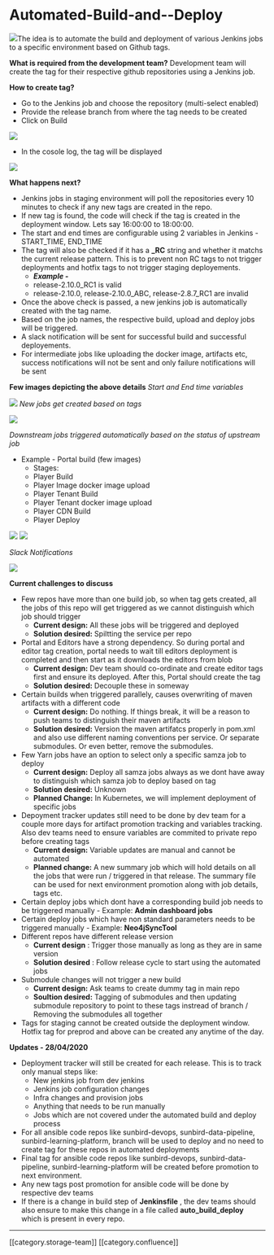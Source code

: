 # Automated-Build-and--Deploy

![](../../../../DevOpsFull/devops-td-des/images/storage/SunbirdCICD-New-approach.png)The idea is to automate the build and deployment of various Jenkins jobs to a specific environment based on Github tags.

**What is required from the development team?** Development team will create the tag for their respective github repositories using a Jenkins job.

**How to create tag?**

* Go to the Jenkins job and choose the repository (multi-select enabled)
* Provide the release branch from where the tag needs to be created
* Click on Build

![](../../../../DevOpsFull/devops-td-des/images/storage/image-20200416-155029.png)

* In the cosole log, the tag will be displayed

![](../../../../DevOpsFull/devops-td-des/images/storage/image-20200416-155336.png)

**What happens next?**

* Jenkins jobs in staging environment will poll the repositories every 10 minutes to check if any new tags are created in the repo.
* If new tag is found, the code will check if the tag is created in the deployment window. Lets say 16:00:00 to 18:00:00.
* The start and end times are configurable using 2 variables in Jenkins - START\_TIME, END\_TIME
* The tag will also be checked if it has a **\_RC** string and whether it matchs the current release pattern. This is to prevent non RC tags to not trigger deployments and hotfix tags to not trigger staging deployements.
  * _**Example -**_
  * release-2.10.0\_RC1 is valid
  * release-2.10.0, release-2.10.0\_ABC, release-2.8.7\_RC1 are invalid
* Once the above check is passed, a new jenkins job is automatically created with the tag name.
* Based on the job names, the respective build, upload and deploy jobs will be triggered.
* A slack notification will be sent for successful build and successful deployements.
* For intermediate jobs like uploading the docker image, artifacts etc, success notifications will not be sent and only failure notifications will be sent

**Few images depicting the above details** _Start and End time variables_

![](../../../../DevOpsFull/devops-td-des/images/storage/image-20200416-160449.png) _New jobs get created based on tags_

![](../../../../DevOpsFull/devops-td-des/images/storage/image-20200416-160613.png)

_Downstream jobs triggered automatically based on the status of upstream job_

* Example - Portal build (few images)
  * Stages:
  * Player Build
  * Player Image docker image upload
  * Player Tenant Build
  * Player Tenant docker image upload
  * Player CDN Build
  * Player Deploy

![](../../../../DevOpsFull/devops-td-des/images/storage/image-20200416-162144.png) ![](../../../../DevOpsFull/devops-td-des/images/storage/image-20200416-162246.png)

_Slack Notifications_

![](../../../../DevOpsFull/devops-td-des/images/storage/image-20200416-162343.png)

**Current challenges to discuss**

* Few repos have more than one build job, so when tag gets created, all the jobs of this repo will get triggered as we cannot distinguish which job should trigger
  * **Current design:** All these jobs will be triggered and deployed
  * **Solution desired:** Spiltting the service per repo
* Portal and Editors have a strong dependency. So during portal and editor tag creation, portal needs to wait till editors deployment is completed and then start as it downloads the editors from blob
  * **Current design:** Dev team should co-ordinate and create editor tags first and ensure its deployed. After this, Portal should create the tag
  * **Solution desired:** Decouple these in someway
* Certain builds when triggered parallely, causes overwriting of maven artifacts with a different code
  * **Current design:** Do nothing. If things break, it will be a reason to push teams to distinguish their maven artifacts
  * **Solution desired:** Version the maven artifatcs properly in pom.xml and also use different naming conventions per service. Or separate submodules. Or even better, remove the submodules.
* Few Yarn jobs have an option to select only a specific samza job to deploy
  * **Current design:** Deploy all samza jobs always as we dont have away to distinguish which samza job to deploy based on tag
  * **Solution desired:** Unknown
  * **Planned Change:** In Kubernetes, we will implement deployment of specific jobs
* Depoyment tracker updates still need to be done by dev team for a couple more days for artifact promotion tracking and variables tracking. Also dev teams need to ensure variables are commited to private repo before creating tags
  * **Current design:** Variable updates are manual and cannot be automated
  * **Planned change:** A new summary job which will hold details on all the jobs that were run / triggered in that release. The summary file can be used for next environment promotion along with job details, tags etc.
* Certain deploy jobs which dont have a corresponding build job needs to be triggered manually - Example: **Admin dashboard jobs**
* Certain deploy jobs which have non standard parameters needs to be triggered manually - Example: **Neo4jSyncTool**
* Different repos have different release version
  * **Current design** : Trigger those manually as long as they are in same version
  * **Solution desired** : Follow release cycle to start using the automated jobs
* Submodule changes will not trigger a new build
  * **Current design:** Ask teams to create dummy tag in main repo
  * **Soultion desired:** Tagging of submodules and then updating submodule repository to point to these tags instread of branch / Removing the submodules all together
* Tags for staging cannot be created outside the deployment window. Hotfix tag for preprod and above can be created any anytime of the day.

**Updates - 28/04/2020**

* Deployment tracker will still be created for each release. This is to track only manual steps like:
  * New jenkins job from dev jenkins
  * Jenkins job configuration changes
  * Infra changes and provision jobs
  * Anything that needs to be run manually
  * Jobs which are not covered under the automated build and deploy process
* For all ansible code repos like sunbird-devops, sunbird-data-pipeline, sunbird-learning-platform, branch will be used to deploy and no need to create tag for these repos in automated deployments
* Final tag for ansible code repos like sunbird-devops, sunbird-data-pipeline, sunbird-learning-platform will be created before promotion to next environment.
* Any new tags post promotion for ansible code will be done by respective dev teams
* If there is a change in build step of **Jenkinsfile** , the dev teams should also ensure to make this change in a file called **auto\_build\_deploy** which is present in every repo.

***

\[\[category.storage-team]] \[\[category.confluence]]
